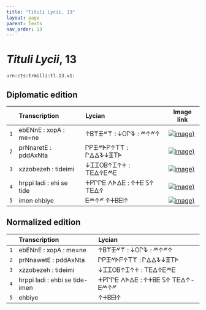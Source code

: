 ```yaml
---
title: "Tituli Lycii, 13"
layout: page
parent: Texts
nav_order: 13
---
```




# *Tituli Lycii*, 13




`urn:cts:trmilli:tl.13.v1:`

## Diplomatic edition

|  | Transcription | Lycian | Image link |
| :---: | :------ | :------ | --- |
| `1` | ebENnE : xopA : me=ne | 𐊁𐊂𐊚𐊑𐊏𐊚 : 𐊜𐊒𐊓𐊙 : 𐊎𐊁𐊏𐊁 |[![image)](http://www.homermultitext.org/iipsrv?IIIF=/project/homer/pyramidal/deepzoom/lycian/hc/v1/2007.02.0023.tif/pct:2.726,2.756,84.33,20.08/100,/0/default.jpg)](http://www.homermultitext.org/ict2/?urn=urn:cite2:lycian:hc.v1:2007.02.0023@0.02726,0.02756,0.8433,0.2008) |
| `2` | prNnaretE : pddAxNta | 𐊓𐊕𐊑𐊏𐊀𐊕𐊁𐊗𐊚 : 𐊓𐊅𐊅𐊙𐊜𐊑𐊗𐊀 |[![image)](http://www.homermultitext.org/iipsrv?IIIF=/project/homer/pyramidal/deepzoom/lycian/hc/v1/2007.02.0023.tif/pct:2.385,22.05,94.38,20.08/100,/0/default.jpg)](http://www.homermultitext.org/ict2/?urn=urn:cite2:lycian:hc.v1:2007.02.0023@0.02385,0.2205,0.9438,0.2008) |
| `3` | xzzobezeh : tideimi | 𐊜𐊈𐊈𐊒𐊂𐊁𐊈𐊁𐊛 : 𐊗𐊆𐊅𐊁𐊆𐊎𐊆 |[![image)](http://www.homermultitext.org/iipsrv?IIIF=/project/homer/pyramidal/deepzoom/lycian/hc/v1/2007.02.0023.tif/pct:1.193,38.19,94.38,20.08/100,/0/default.jpg)](http://www.homermultitext.org/ict2/?urn=urn:cite2:lycian:hc.v1:2007.02.0023@0.01193,0.3819,0.9438,0.2008) |
| `4` | hrppi ladi : ehi se tide | 𐊛𐊕𐊓𐊓𐊆 𐊍𐊀𐊅𐊆 : 𐊁𐊛𐊆 𐊖𐊁 𐊗𐊆𐊅𐊁 |[![image)](http://www.homermultitext.org/iipsrv?IIIF=/project/homer/pyramidal/deepzoom/lycian/hc/v1/2007.02.0023.tif/pct:1.363,57.48,96.59,19.29/100,/0/default.jpg)](http://www.homermultitext.org/ict2/?urn=urn:cite2:lycian:hc.v1:2007.02.0023@0.01363,0.5748,0.9659,0.1929) |
| `5` | imen ehbiye | 𐊆𐊎𐊁𐊏 𐊁𐊛𐊂𐊆𐊊𐊁 |[![image)](http://www.homermultitext.org/iipsrv?IIIF=/project/homer/pyramidal/deepzoom/lycian/hc/v1/2007.02.0023.tif/pct:0.681,75.2,96.59,19.29/100,/0/default.jpg)](http://www.homermultitext.org/ict2/?urn=urn:cite2:lycian:hc.v1:2007.02.0023@0.006814,0.7520,0.9659,0.1929) |

## Normalized edition

|  | Transcription | Lycian |
| :---: | :------ | :------ |
| `1` | ebENnE : xopA : me=ne | 𐊁𐊂𐊚𐊑𐊏𐊚 : 𐊜𐊒𐊓𐊙 : 𐊎𐊁𐊏𐊁 |
| `2` | prNnawetE : pddAxNta | 𐊓𐊕𐊑𐊏𐊀𐊇𐊁𐊗𐊚 : 𐊓𐊅𐊅𐊙𐊜𐊑𐊗𐊀 |
| `3` | xzzobezeh : tideimi | 𐊜𐊈𐊈𐊒𐊂𐊁𐊈𐊁𐊛 : 𐊗𐊆𐊅𐊁𐊆𐊎𐊆 |
| `4` | hrppi ladi : ehbi se tide-imen | 𐊛𐊕𐊓𐊓𐊆 𐊍𐊀𐊅𐊆 : 𐊁𐊛𐊂𐊆 𐊖𐊁 𐊗𐊆𐊅𐊁-𐊆𐊎𐊁𐊏 |
| `5` | ehbiye | 𐊁𐊛𐊂𐊆𐊊𐊁 |